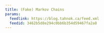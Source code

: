 ```yaml
---
title: (Fake) Markov Chains
params:
  feedlink: https://blog.tahnok.ca/feed.xml
  feedid: 3462b5d8e294c0bb6b354d59467fa2a8
---
```

